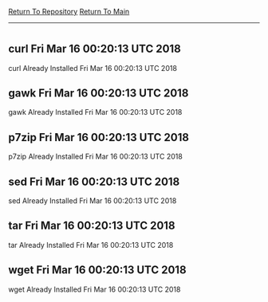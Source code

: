[Return To Repository](https://github.com/deathbybandaid/piholeparser/)
[Return To Main](https://github.com/deathbybandaid/piholeparser/blob/master/RecentRunLogs/Mainlog.md)
____________________________________
# 
## curl Fri Mar 16 00:20:13 UTC 2018
curl Already Installed Fri Mar 16 00:20:13 UTC 2018
## gawk Fri Mar 16 00:20:13 UTC 2018
gawk Already Installed Fri Mar 16 00:20:13 UTC 2018
## p7zip Fri Mar 16 00:20:13 UTC 2018
p7zip Already Installed Fri Mar 16 00:20:13 UTC 2018
## sed Fri Mar 16 00:20:13 UTC 2018
sed Already Installed Fri Mar 16 00:20:13 UTC 2018
## tar Fri Mar 16 00:20:13 UTC 2018
tar Already Installed Fri Mar 16 00:20:13 UTC 2018
## wget Fri Mar 16 00:20:13 UTC 2018
wget Already Installed Fri Mar 16 00:20:13 UTC 2018
